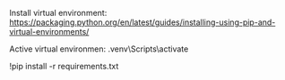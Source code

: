 Install virtual environment: https://packaging.python.org/en/latest/guides/installing-using-pip-and-virtual-environments/

Active virtual environmen: .venv\Scripts\activate

!pip install -r requirements.txt

